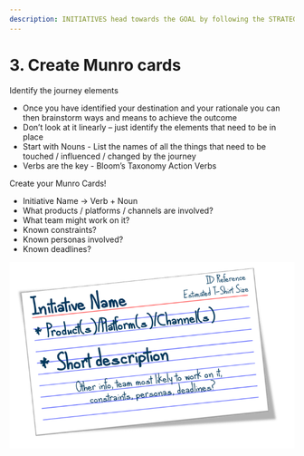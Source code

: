 ```yaml
---
description: INITIATIVES head towards the GOAL by following the STRATEGY
---
```


# 3. Create Munro cards

Identify the journey elements 

* Once you have identified your destination and your rationale you can then brainstorm ways and means to achieve the outcome
* Don’t look at it linearly – just identify the elements that need to be in place
* Start with Nouns - List the names of all the things that need to be touched / influenced / changed by the journey
* Verbs are the key - Bloom’s Taxonomy Action Verbs

Create your Munro Cards!

* Initiative Name -&gt; Verb + Noun
* What products / platforms / channels are involved?
* What team might work on it?
* Known constraints?
* Known personas involved?
* Known deadlines?

![](../.gitbook/assets/card1.png)

